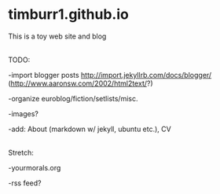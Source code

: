# timburr1.github.io
This is a toy web site and blog

<br>TODO:

-import blogger posts http://import.jekyllrb.com/docs/blogger/ (http://www.aaronsw.com/2002/html2text/?)

-organize euroblog/fiction/setlists/misc.

-images?

-add: About (markdown w/ jekyll, ubuntu etc.), CV

<br>Stretch:

-yourmorals.org

-rss feed?
